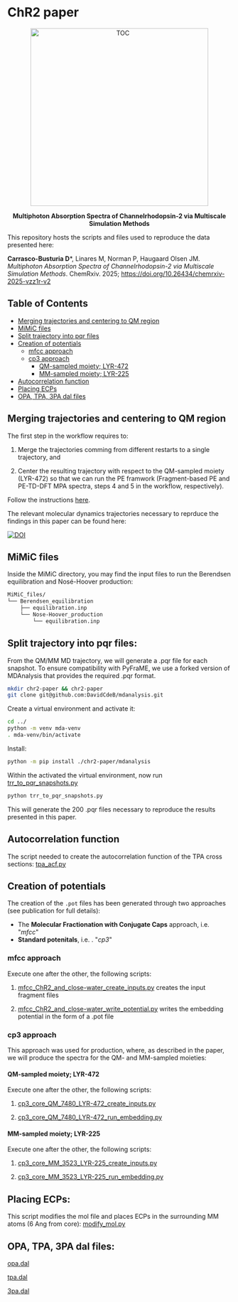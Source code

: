 # ChR2 paper

<div align="center">
  <img src="./TOC-ChR2-multiphoton.png" width="400px" alt="TOC" />
  <p><strong>Multiphoton Absorption Spectra of Channelrhodopsin-2 via Multiscale Simulation Methods</strong></p>
</div>

This repository hosts the scripts and files used to reproduce the data presented here:

**Carrasco-Busturia D***, Linares M, Norman P, Haugaard Olsen JM. _Multiphoton Absorption Spectra of Channelrhodopsin-2 via Multiscale Simulation Methods_. ChemRxiv. 2025; https://doi.org/10.26434/chemrxiv-2025-vzz1r-v2 

 
## Table of Contents

- [Merging trajectories and centering to QM region](#merging-trajectories-and-centering-to-qm-region)
- [MiMiC files](#mimic-files)
- [Split trajectory into pqr files](#split-trajectory-into-pqr-files)
- [Creation of potentials](#creation-of-potentials)
    - [mfcc approach](#mfcc-approach)
    - [cp3 approach](#cp3-approach)
        - [QM-sampled moiety; LYR-472](#qm-sampled-moiety-lyr-472)
        - [MM-sampled moiety; LYR-225](#mm-sampled-moiety-lyr-225)
- [Autocorrelation function](#autocorrelation-function)
- [Placing ECPs](#placing-ecps)
- [OPA, TPA, 3PA dal files](#opa-tpa-3pa-dal-files)


## Merging trajectories and centering to QM region

The first step in the workflow requires to:

1. Merge the trajectories comming from different restarts to a single trajectory, and 

2. Center the resulting trajectory with respect to the QM-sampled moiety (LYR-472) so that we can run the PE framwork (Fragment-based PE and PE-TD-DFT MPA spectra, steps 4 and 5 in the workflow, respectively). 

Follow the instructions [here](./Merging_and_centering_trajectory.ipynb).

The relevant molecular dynamics trajectories necessary to reprduce the findings in this paper can be found here:

[![DOI](https://zenodo.org/badge/DOI/10.5281/zenodo.17338213.svg)](https://zenodo.org/records/17338213)

<!-- https://doi.org/10.5281/zenodo.17338213 -->


## MiMiC files

Inside the MiMiC directory, you may find the input files to run the Berendsen equilibration and Nosé-Hoover production:

```bash
MiMiC_files/
└── Berendsen_equilibration
    ├── equilibration.inp
    └── Nose-Hoover_production
        └── equilibration.inp
```



## Split trajectory into pqr files:

From the QM/MM MD trajectory, we will generate a .pqr file for each snapshot. To ensure compatibility with PyFraME, we use a forked version of MDAnalysis that provides the required .pqr format. 

```bash
mkdir chr2-paper && chr2-paper
git clone git@github.com:DavidCdeB/mdanalysis.git
```

Create a virtual environment and activate it:

```bash
cd ../
python -m venv mda-venv
. mda-venv/bin/activate
```

Install:

```bash
python -m pip install ./chr2-paper/mdanalysis
```

Within the activated the virtual environment, now run [trr_to_pqr_snapshots.py](./trr_to_pqr_snapshots.py)

```bash
python trr_to_pqr_snapshots.py
```

This will generate the 200 .pqr files necessary to reproduce the results presented in this paper.

## Autocorrelation function

The script needed to create the autocorrelation function of the TPA cross sections: [tpa_acf.py](./tpa_acf.py)


## Creation of potentials

The creation of the `.pot` files has been generated through two approaches (see publication for full details):

- The __Molecular Fractionation with Conjugate Caps__ approach, i.e. "*mfcc*"
- __Standard potenitals__,  i.e. . "*cp3*" 


### mfcc approach

Execute one after the other, the following scripts:

1. [mfcc_ChR2_and_close-water_create_inputs.py](./mfcc_ChR2_and_close-water_create_inputs.py) creates the input fragment files

2. [mfcc_ChR2_and_close-water_write_potential.py](./mfcc_ChR2_and_close-water_write_potential.py) writes the embedding potential in the form of a .pot file


### cp3 approach

This approach was used for production, where, as described in the paper, we will produce the spectra for the QM- and MM-sampled moieties:

#### QM-sampled moiety; LYR-472

Execute one after the other, the following scripts:

1. [cp3_core_QM_7480_LYR-472_create_inputs.py](./cp3_core_QM_7480_LYR-472_create_inputs.py)

2. [cp3_core_QM_7480_LYR-472_run_embedding.py](./cp3_core_QM_7480_LYR-472_run_embedding.py)

#### MM-sampled moiety; LYR-225

Execute one after the other, the following scripts:


1. [cp3_core_MM_3523_LYR-225_create_inputs.py](./cp3_core_MM_3523_LYR-225_create_inputs.py)

2. [cp3_core_MM_3523_LYR-225_run_embedding.py](./cp3_core_MM_3523_LYR-225_run_embedding.py)


## Placing ECPs:

This script modifies the mol file and places ECPs in the surrounding MM atoms (6 Ang from core): [modify_mol.py](./modify_mol.py)


## OPA, TPA, 3PA dal files:

[opa.dal](./opa.dal)

[tpa.dal](./tpa.dal)

[3pa.dal](./3pa.dal)

